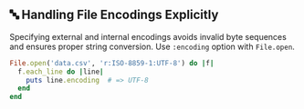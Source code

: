 ## 🔤 Handling File Encodings Explicitly
Specifying external and internal encodings avoids invalid byte sequences and ensures proper string conversion. Use `:encoding` option with `File.open`.

```ruby
File.open('data.csv', 'r:ISO-8859-1:UTF-8') do |f|
  f.each_line do |line|
    puts line.encoding  # => UTF-8
  end
end
```